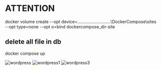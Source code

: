 # ATTENTION
docker volume create --opt device=...........................\DockerCompose\sites --opt type=none --opt o=bind dockercompose_dir-site

## delete all file in db

docker compose up

![wordpress](https://user-images.githubusercontent.com/56588133/132972459-960894d6-d460-466d-96b8-5bfcf1760232.png)
![wordpress1](https://user-images.githubusercontent.com/56588133/132972460-a4cb0637-0ad7-44bb-aa35-67a341facdc7.png)
![wordpress3](https://user-images.githubusercontent.com/56588133/132972462-2aa64884-8ff2-4f62-9619-70bbe5c43ba2.png)
